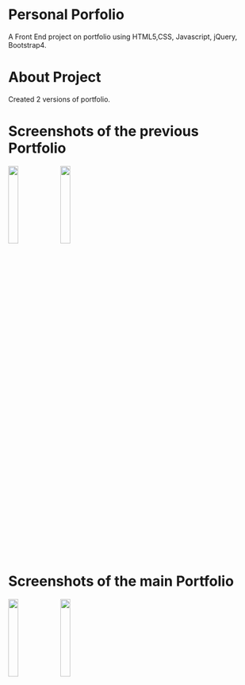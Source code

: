 # Personal Porfolio
A Front End project on portfolio using HTML5,CSS, Javascript, jQuery, Bootstrap4. 

# About Project
Created 2 versions of portfolio. 
    
# Screenshots of the previous Portfolio
<div class="row">
<img src="https://user-images.githubusercontent.com/41678679/94019258-3061e100-fdcf-11ea-9438-018aa0118f85.jpg" width="20%">
<img src="https://user-images.githubusercontent.com/41678679/94019268-322ba480-fdcf-11ea-8f16-2818c8f71828.jpg" width="20%">
</div>    
    
# Screenshots of the main Portfolio
<div class="row">
<img src="https://user-images.githubusercontent.com/41678679/93890097-997e2180-fd07-11ea-998e-49adaa3a0759.jpg" width="20%">
<img src="https://user-images.githubusercontent.com/41678679/93890154-a6027a00-fd07-11ea-8bd7-3eba3c4bb965.jpg" width="20%">
</div>

